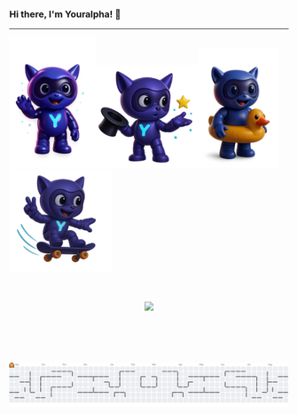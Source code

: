 ### Hi there, I'm Youralpha! 👋

---

<div style=" gap: 10px; align-items: center;">
  <img src="/img/yora2.png" alt="Foto Yora" height="235" /><img src="/img/yora5.png" alt="Foto Yora" height="185" /><img src="/img/yora1.png" alt="Foto Yora" height="215"/><img src="/img/yora4.png" alt="Foto Yora" height="185" />
</div>
</br>
<div>
  </br>
</div>
</br>

<div align="center">
  <img height="300" src="https://i.imgflip.com/5k8afw.png"  />
</div>

###
</br>
</br>
</br>
</br>
<picture>
  <source media="(prefers-color-scheme: dark)" srcset="https://raw.githubusercontent.com/AlphaIsYour/AlphaIsYour/output/pacman-contribution-graph-dark.svg">
  <source media="(prefers-color-scheme: light)" srcset="https://raw.githubusercontent.com/AlphaIsYour/AlphaIsYour/output/pacman-contribution-graph.svg">
  <img alt="pacman contribution graph" src="https://raw.githubusercontent.com/AlphaIsYour/AlphaIsYour/output/pacman-contribution-graph.svg">
</picture>

###
